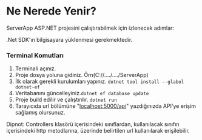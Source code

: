 # Ne Nerede Yenir?

ServerApp ASP.NET projesini çalıştırabilmek için izlenecek adımlar:

.Net SDK'ın bilgisayara yüklenmesi gerekmektedir.


### Terminal Komutları

1. Terminali açınız.
2. Proje dosya yoluna gidiniz. Örn(C://..../..../ServerApp)
3. İlk olarak gerekli kurulumları yapınız. ```dotnet tool install --glabol dotnet-ef```
5. Veritabanını güncelleyiniz.```dotnet ef database update```
6. Proje build edilir ve çalıştırılır. ```dotnet run```
7. Tarayıcıda url bölümüne "[localhost:5000/api](localhost:5000/api)" yazdığınızda API'ye erişim sağlamış olursunuz.

Dipnot: Controllers klasörü içerisindeki sınıflardan, kullanılacak sınıfın içerisindeki http metodlarına, üzerinde belirtilen url kullanılarak erişilebilir. 
